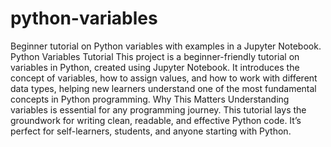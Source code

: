 # python-variables
Beginner tutorial on Python variables with examples in a Jupyter Notebook.
Python Variables Tutorial
This project is a beginner-friendly tutorial on variables in Python, created using Jupyter Notebook. It introduces the concept of variables, how to assign values, and how to work with different data types, helping new learners understand one of the most fundamental concepts in Python programming.
Why This Matters
Understanding variables is essential for any programming journey. This tutorial lays the groundwork for writing clean, readable, and effective Python code. It’s perfect for self-learners, students, and anyone starting with Python.
